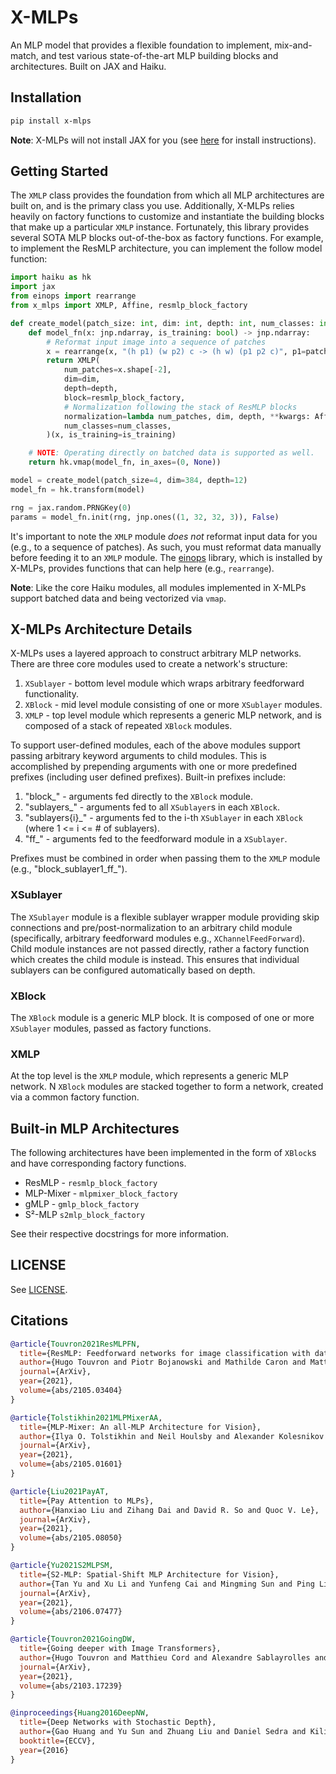 # X-MLPs

An MLP model that provides a flexible foundation to implement, mix-and-match, and test various state-of-the-art MLP building blocks and architectures.
Built on JAX and Haiku.

## Installation

```sh
pip install x-mlps
```

**Note**: X-MLPs will not install JAX for you (see [here](https://github.com/google/jax#installation) for install instructions).

## Getting Started

The `XMLP` class provides the foundation from which all MLP architectures are built on, and is the primary class you use.
Additionally, X-MLPs relies heavily on factory functions to customize and instantiate the building blocks that make up a particular `XMLP` instance.
Fortunately, this library provides several SOTA MLP blocks out-of-the-box as factory functions.
For example, to implement the ResMLP architecture, you can implement the follow model function:

```python
import haiku as hk
import jax
from einops import rearrange
from x_mlps import XMLP, Affine, resmlp_block_factory

def create_model(patch_size: int, dim: int, depth: int, num_classes: int = 10):
    def model_fn(x: jnp.ndarray, is_training: bool) -> jnp.ndarray:
        # Reformat input image into a sequence of patches
        x = rearrange(x, "(h p1) (w p2) c -> (h w) (p1 p2 c)", p1=patch_size, p2=patch_size)
        return XMLP(
            num_patches=x.shape[-2],
            dim=dim,
            depth=depth,
            block=resmlp_block_factory,
            # Normalization following the stack of ResMLP blocks
            normalization=lambda num_patches, dim, depth, **kwargs: Affine(dim, **kwargs),
            num_classes=num_classes,
        )(x, is_training=is_training)

    # NOTE: Operating directly on batched data is supported as well.
    return hk.vmap(model_fn, in_axes=(0, None))

model = create_model(patch_size=4, dim=384, depth=12)
model_fn = hk.transform(model)

rng = jax.random.PRNGKey(0)
params = model_fn.init(rng, jnp.ones((1, 32, 32, 3)), False)
```

It's important to note the `XMLP` module _does not_ reformat input data for you (e.g., to a sequence of patches).
As such, you must reformat data manually before feeding it to an `XMLP` module.
The [einops](https://github.com/arogozhnikov/einops) library, which is installed by X-MLPs, provides functions that can help here (e.g., `rearrange`).

**Note**: Like the core Haiku modules, all modules implemented in X-MLPs support batched data and being vectorized via `vmap`.

## X-MLPs Architecture Details

X-MLPs uses a layered approach to construct arbitrary MLP networks. There are three core modules used to create a network's structure:

1. `XSublayer` - bottom level module which wraps arbitrary feedforward functionality.
2. `XBlock` - mid level module consisting of one or more `XSublayer` modules.
3. `XMLP` - top level module which represents a generic MLP network, and is composed of a stack of repeated `XBlock` modules.

To support user-defined modules, each of the above modules support passing arbitrary keyword arguments to child modules.
This is accomplished by prepending arguments with one or more predefined prefixes (including user defined prefixes).
Built-in prefixes include:

1. "block\_" - arguments fed directly to the `XBlock` module.
2. "sublayers\_" - arguments fed to all `XSublayer`s in each `XBlock`.
3. "sublayers{i}\_" - arguments fed to the i-th `XSublayer` in each `XBlock` (where 1 <= i <= # of sublayers).
4. "ff\_" - arguments fed to the feedforward module in a `XSublayer`.

Prefixes must be combined in order when passing them to the `XMLP` module (e.g., "block_sublayer1_ff\_<argument name>").

### XSublayer

The `XSublayer` module is a flexible sublayer wrapper module providing skip connections and pre/post-normalization to an arbitrary child module (specifically, arbitrary feedforward modules e.g., `XChannelFeedForward`).
Child module instances are not passed directly, rather a factory function which creates the child module is instead.
This ensures that individual sublayers can be configured automatically based on depth.

### XBlock

The `XBlock` module is a generic MLP block. It is composed of one or more `XSublayer` modules, passed as factory functions.

### XMLP

At the top level is the `XMLP` module, which represents a generic MLP network.
N `XBlock` modules are stacked together to form a network, created via a common factory function.

## Built-in MLP Architectures

The following architectures have been implemented in the form of `XBlock`s and have corresponding factory functions.

- ResMLP - `resmlp_block_factory`
- MLP-Mixer - `mlpmixer_block_factory`
- gMLP - `gmlp_block_factory`
- S²-MLP `s2mlp_block_factory`

See their respective docstrings for more information.

## LICENSE

See [LICENSE](LICENSE).

## Citations

```bibtex
@article{Touvron2021ResMLPFN,
  title={ResMLP: Feedforward networks for image classification with data-efficient training},
  author={Hugo Touvron and Piotr Bojanowski and Mathilde Caron and Matthieu Cord and Alaaeldin El-Nouby and Edouard Grave and Gautier Izacard and Armand Joulin and Gabriel Synnaeve and Jakob Verbeek and Herv'e J'egou},
  journal={ArXiv},
  year={2021},
  volume={abs/2105.03404}
}
```

```bibtex
@article{Tolstikhin2021MLPMixerAA,
  title={MLP-Mixer: An all-MLP Architecture for Vision},
  author={Ilya O. Tolstikhin and Neil Houlsby and Alexander Kolesnikov and Lucas Beyer and Xiaohua Zhai and Thomas Unterthiner and Jessica Yung and Daniel Keysers and Jakob Uszkoreit and Mario Lucic and Alexey Dosovitskiy},
  journal={ArXiv},
  year={2021},
  volume={abs/2105.01601}
}
```

```bibtex
@article{Liu2021PayAT,
  title={Pay Attention to MLPs},
  author={Hanxiao Liu and Zihang Dai and David R. So and Quoc V. Le},
  journal={ArXiv},
  year={2021},
  volume={abs/2105.08050}
}
```

```bibtex
@article{Yu2021S2MLPSM,
  title={S2-MLP: Spatial-Shift MLP Architecture for Vision},
  author={Tan Yu and Xu Li and Yunfeng Cai and Mingming Sun and Ping Li},
  journal={ArXiv},
  year={2021},
  volume={abs/2106.07477}
}
```

```bibtex
@article{Touvron2021GoingDW,
  title={Going deeper with Image Transformers},
  author={Hugo Touvron and Matthieu Cord and Alexandre Sablayrolles and Gabriel Synnaeve and Herv'e J'egou},
  journal={ArXiv},
  year={2021},
  volume={abs/2103.17239}
}
```

```bibtex
@inproceedings{Huang2016DeepNW,
  title={Deep Networks with Stochastic Depth},
  author={Gao Huang and Yu Sun and Zhuang Liu and Daniel Sedra and Kilian Q. Weinberger},
  booktitle={ECCV},
  year={2016}
}
```
